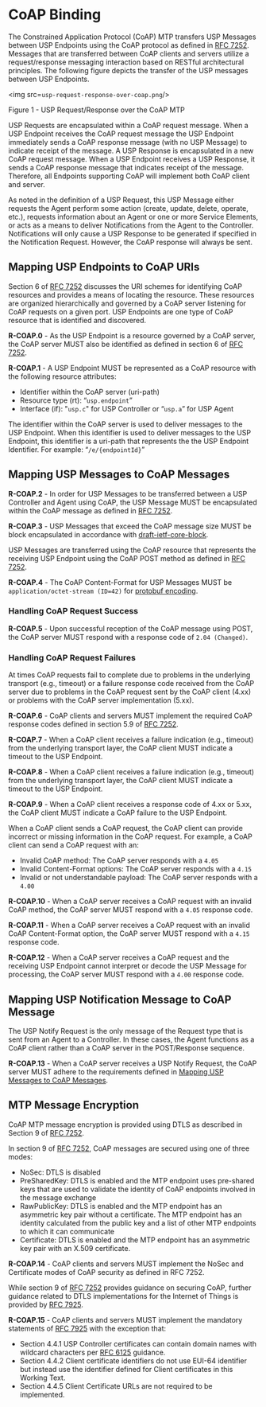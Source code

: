 <!-- Reference Links -->
[1]:	https://www.broadband-forum.org/technical/download/TR-181_Issue-2_Amendment-12.pdf "TR-181 Issue 2 Device Data Model for TR-069"
[2]: https://www.broadband-forum.org/technical/download/TR-069.pdf	"TR-069 Amendment 6	CPE WAN Management Protocol"
[3]:	https://www.broadband-forum.org/technical/download/TR-106_Amendment-8.pdf "TR-106 Amendment 8	Data Model Template for TR-069 Enabled Devices"
[4]:	https://tools.ietf.org/html/rfc7228 "RFC 7228	Terminology for Constrained-Node Networks"
[5]:	https://tools.ietf.org/html/rfc2136	"RFC 2136 Dynamic Updates in the Domain Name System"
[6]:	https://tools.ietf.org/html/rfc3007	"RFC 3007 Secure Domain Name System Dynamic Update"
[7]:	https://tools.ietf.org/html/rfc6763	"RFC 6763 DNS-Based Service Discovery"
[8]:	https://tools.ietf.org/html/rfc6762	"RFC 6762 Multicast DNS"
[9]:	https://tools.ietf.org/html/rfc7252	"RFC 7252 The Constrained Application Protocol (CoAP)"
[10]:	https://tools.ietf.org/html/rfc7390	"RFC 7390 Group Communication for the Constrained Application Protocol (CoAP)"
[11]:	https://tools.ietf.org/html/rfc4033	"RFC 4033 DNS Security Introduction and Requirements"
[12]:	https://developers.google.com/protocol-buffers/docs/proto3 "Protocol Buffers v3	Protocol Buffers Mechanism for Serializing Structured Data Version 3"
[15]: https://tools.ietf.org/html/rfc5280 "RFC 5290 Internet X.509 Public Key Infrastructure Certificate and Certificate Revocation List (CRL) Profile"
[16]: https://tools.ietf.org/html/rfc6818 "RFC 6818 Updates to the Internet X.509 Public Key Infrastructure Certificate and Certificate Revocation List (CRL) Profile"
[Conventions]: https://www.ietf.org/rfc/rfc2119.txt "Key words for use in RFCs to Indicate Requirement Levels"

# CoAP Binding

The Constrained Application Protocol (CoAP) MTP transfers USP Messages between USP Endpoints using the CoAP protocol as defined in [RFC 7252][9]. Messages that are transferred between CoAP clients and servers utilize a request/response messaging interaction based on RESTful architectural principles. The following figure depicts the transfer of the USP messages between USP Endpoints.

<img src=`usp-request-response-over-coap.png`/>

Figure 1 - USP Request/Response over the CoAP MTP

USP Requests are encapsulated within a CoAP request message. When a USP Endpoint receives the CoAP request message the USP Endpoint immediately sends a CoAP response message (with no USP Message) to indicate receipt of the message. A USP Response is encapsulated in a new CoAP request message. When a USP Endpoint receives a USP Response, it sends a CoAP response message that indicates receipt of the message. Therefore, all Endpoints supporting CoAP will implement both CoAP client and server.

As noted in the definition of a USP Request, this USP Message either requests the Agent perform some action (create, update, delete, operate, etc.), requests information about an Agent or one or more Service Elements, or acts as a means to deliver Notifications from the Agent to the Controller. Notifications will only cause a USP Response to be generated if specified in the Notification Request. However, the CoAP response will always be sent.

## Mapping USP Endpoints to CoAP URIs
<a id="mapping_usp_endpoints_to_coap_uri" />

Section 6 of [RFC 7252][9] discusses the URI schemes for identifying CoAP resources and provides a means of locating the resource.  These resources are organized hierarchically and governed by a CoAP server listening for CoAP requests on a given port. USP Endpoints are one type of CoAP resource that is identified and discovered.

**R-COAP.0** - As the USP Endpoint is a resource governed by a CoAP server, the CoAP server MUST also be identified as defined in section 6 of [RFC 7252][9].

**R-COAP.1** - A USP Endpoint MUST be represented as a CoAP resource with the following resource attributes:
*	Identifier within the CoAP server (uri-path)
*	Resource type (rt): “`usp.endpoint`”
*	Interface (if): "`usp.c`" for USP Controller or “`usp.a`” for USP Agent

The identifier within the CoAP server is used to deliver messages to the USP Endpoint. When this identifier is used to deliver messages to the USP Endpoint, this identifier is a uri-path that represents the the USP Endpoint Identifier. For example: “`/e/{endpointId}`”

## Mapping USP Messages to CoAP Messages
<a id="mapping_usp_messages_to_coap_messages" />

**R-COAP.2** - In order for USP Messages to be transferred between a USP Controller and Agent using CoAP, the USP Message MUST be encapsulated within the CoAP message as defined in [RFC 7252][9].

**R-COAP.3** - USP Messages that exceed the CoAP message size MUST be block encapsulated in accordance with [draft-ietf-core-block](https://www.rfc-editor.org/rfc/rfc7959.txt).

USP Messages are transferred using the CoAP resource that represents the receiving USP Endpoint using the CoAP POST method as defined in [RFC 7252][9].

**R-COAP.4** - The CoAP Content-Format for USP Messages MUST be `application/octet-stream (ID=42)` for [protobuf encoding](/encoding).

### Handling CoAP Request Success
<a id="handling_coap_request_success" />

**R-COAP.5** - Upon successful reception of the CoAP message using POST, the CoAP server MUST respond with a response code of `2.04 (Changed)`.

### Handling CoAP Request Failures
<a id="handling_coap_request_failures" />

At times CoAP requests fail to complete due to problems in the underlying transport (e.g., timeout) or a failure response code received from the CoAP server due to problems in the CoAP request sent by the CoAP client (4.xx) or problems with the CoAP server implementation (5.xx).

**R-COAP.6** - CoAP clients and servers MUST implement the required CoAP response codes defined in section 5.9 of [RFC 7252][9].

**R-COAP.7** - When a CoAP client receives a failure indication (e.g., timeout) from the underlying transport layer, the CoAP client MUST indicate a timeout to the USP Endpoint.

**R-COAP.8** - When a CoAP client receives a failure indication (e.g., timeout) from the underlying transport layer, the CoAP client MUST indicate a timeout to the USP Endpoint.

**R-COAP.9** - When a CoAP client receives a response code of 4.xx or 5.xx, the CoAP client MUST indicate a CoAP failure to the USP Endpoint.

When a CoAP client sends a CoAP request, the CoAP client can provide incorrect or missing information in the CoAP request. For example, a CoAP client can send a CoAP request with an:

*	Invalid CoAP method: The CoAP server responds with a `4.05`
*	Invalid Content-Format options: The CoAP server responds with a `4.15`
*	Invalid or not understandable payload: The CoAP server responds with a `4.00`

**R-COAP.10** - When a CoAP server receives a CoAP request with an invalid CoAP method, the CoAP server MUST respond with a `4.05` response code.

**R-COAP.11** - When a CoAP server receives a CoAP request with an invalid CoAP Content-Format option, the CoAP server MUST respond with a `4.15` response code.

**R-COAP.12** - When a CoAP server receives a CoAP request and the receiving USP Endpoint cannot interpret or decode the USP Message for processing, the CoAP server MUST respond with a `4.00` response code.

## Mapping USP Notification Message to CoAP Message
<a id="mapping_usp_notification_message_to_coap_message" />

The USP Notify Request is the only message of the Request type that is sent from an Agent to a Controller. In these cases, the Agent functions as a CoAP client rather than a CoAP server in the POST/Response sequence.

**R-COAP.13** - When a CoAP server receives a USP Notify Request, the CoAP server MUST adhere to the requirements defined in [Mapping USP Messages to CoAP Messages](#mapping_usp_messages_to_coap_messages).

## MTP Message Encryption

CoAP MTP message encryption is provided using DTLS as described in Section 9 of [RFC 7252][9].

In section 9 of [RFC 7252][9], CoAP messages are secured using one of three modes:

* NoSec: DTLS is disabled
* PreSharedKey: DTLS is enabled and the MTP endpoint uses pre-shared keys that are used to validate the identity of CoAP endpoints involved in the message exchange
* RawPublicKey: DTLS is enabled and the MTP endpoint has an asymmetric key pair without a certificate. The MTP endpoint has an identity calculated from the public key and a list of other MTP endpoints to which it can communicate
* Certificate: DTLS is enabled and the MTP endpoint has an asymmetric key pair with an X.509 certificate.

**R-COAP.14** - CoAP clients and servers MUST implement the NoSec and Certificate modes of CoAP security as defined in RFC 7252.

While section 9 of [RFC 7252][9] provides guidance on securing CoAP, further guidance related to DTLS implementations for the Internet of Things is provided by [RFC 7925](https://tools.ietf.org/html/rfc7925).

**R-COAP.15** - CoAP clients and servers MUST implement the mandatory statements of [RFC 7925](https://tools.ietf.org/html/rfc7925) with the exception that:

* Section 4.4.1 USP Controller certificates can contain domain names with wildcard characters per [RFC 6125](https://tools.ietf.org/html/rfc6125) guidance.
* Section 4.4.2 Client certificate identifiers do not use EUI-64 identifier but instead use the identifier defined for Client certificates in this Working Text.
* Section 4.4.5 Client Certificate URLs are not required to be implemented.
